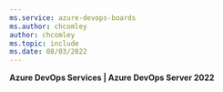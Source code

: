 ```yaml
---
ms.service: azure-devops-boards
ms.author: chcomley
author: chcomley
ms.topic: include
ms.date: 08/03/2022
---
```


**Azure DevOps Services | Azure DevOps Server 2022**